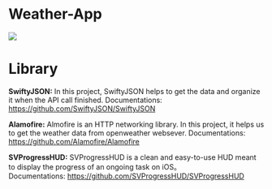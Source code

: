 # Weather-App
<img src="https://thumbs.gfycat.com/NeedyHeartyIberianchiffchaff-size_restricted.gif"/>

# Library 

**SwiftyJSON:** In this project, SwiftyJSON helps to get the data and organize it when the API call finished.
                Documentations: https://github.com/SwiftyJSON/SwiftyJSON

**Alamofire:** Almofire is an HTTP networking library. In this project, it helps us to get the weather data from openweather websever. Documentations: https://github.com/Alamofire/Alamofire
               
**SVProgressHUD:** SVProgressHUD is a clean and easy-to-use HUD meant to display the progress of an ongoing task on iOS。
                   Documentations: https://github.com/SVProgressHUD/SVProgressHUD
